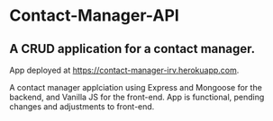 # Contact-Manager-API 
## A CRUD application for a contact manager.

App deployed at https://contact-manager-irv.herokuapp.com.

A contact manager applciation using Express and Mongoose for  the backend, and Vanilla JS for the front-end. App is functional, pending changes and adjustments to front-end.
